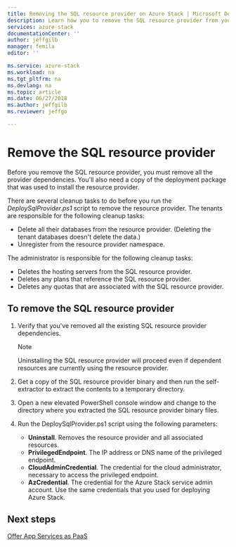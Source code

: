 ```yaml
---
title: Removing the SQL resource provider on Azure Stack | Microsoft Docs
description: Learn how you to remove the SQL resource provider from your Azure Stack deployment.
services: azure-stack
documentationCenter: ''
author: jeffgilb
manager: femila
editor: ''

ms.service: azure-stack
ms.workload: na
ms.tgt_pltfrm: na
ms.devlang: na
ms.topic: article
ms.date: 06/27/2018
ms.author: jeffgilb
ms.reviewer: jeffgo

---
```


# Remove the SQL resource provider

Before you remove the SQL resource provider, you must remove all the provider dependencies. You'll also need a copy of the deployment package that was used to install the resource provider.

There are several cleanup tasks to do before you run the _DeploySqlProvider.ps1_ script to remove the resource provider.
The tenants are responsible for the following cleanup tasks:

* Delete all their databases from the resource provider. (Deleting the tenant databases doesn't delete the data.)
* Unregister from the resource provider namespace.

The administrator is responsible for the following cleanup tasks:

* Deletes the hosting servers from the SQL resource provider.
* Deletes any plans that reference the SQL resource provider.
* Deletes any quotas that are associated with the SQL resource provider.

## To remove the SQL resource provider

1. Verify that you've removed all the existing SQL resource provider dependencies.

   > [!NOTE]
   > Uninstalling the SQL resource provider will proceed even if dependent resources are currently using the resource provider.
  
2. Get a copy of the SQL resource provider binary and then run the self-extractor to extract the contents to a temporary directory.

3. Open a new elevated PowerShell console window and change to the directory where you extracted the SQL resource provider binary files.

4. Run the DeploySqlProvider.ps1 script using the following parameters:

    * **Uninstall**. Removes the resource provider and all associated resources.
    * **PrivilegedEndpoint**. The IP address or DNS name of the privileged endpoint.
    * **CloudAdminCredential**. The credential for the cloud administrator, necessary to access the privileged endpoint.
    * **AzCredential**. The credential for the Azure Stack service admin account. Use the same credentials that you used for deploying Azure Stack.

## Next steps

[Offer App Services as PaaS](azure-stack-app-service-overview.md)
